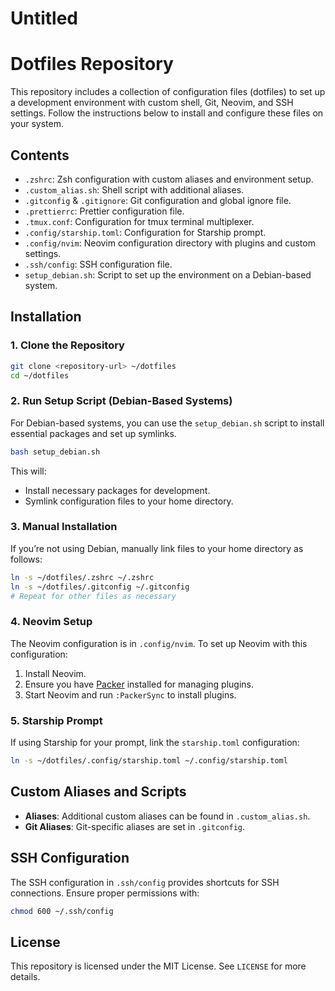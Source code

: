 # Untitled

# Dotfiles Repository

This repository includes a collection of configuration files (dotfiles) to set up a development environment with custom shell, Git, Neovim, and SSH settings. Follow the instructions below to install and configure these files on your system.

## Contents

- `.zshrc`: Zsh configuration with custom aliases and environment setup.
- `.custom_alias.sh`: Shell script with additional aliases.
- `.gitconfig` & `.gitignore`: Git configuration and global ignore file.
- `.prettierrc`: Prettier configuration file.
- `.tmux.conf`: Configuration for tmux terminal multiplexer.
- `.config/starship.toml`: Configuration for Starship prompt.
- `.config/nvim`: Neovim configuration directory with plugins and custom settings.
- `.ssh/config`: SSH configuration file.
- `setup_debian.sh`: Script to set up the environment on a Debian-based system.

## Installation

### 1. Clone the Repository

```bash
git clone <repository-url> ~/dotfiles
cd ~/dotfiles
```

### 2. Run Setup Script (Debian-Based Systems)

For Debian-based systems, you can use the `setup_debian.sh` script to install essential packages and set up symlinks.

```bash
bash setup_debian.sh
```

This will:

- Install necessary packages for development.
- Symlink configuration files to your home directory.

### 3. Manual Installation

If you’re not using Debian, manually link files to your home directory as follows:

```bash
ln -s ~/dotfiles/.zshrc ~/.zshrc
ln -s ~/dotfiles/.gitconfig ~/.gitconfig
# Repeat for other files as necessary
```

### 4. Neovim Setup

The Neovim configuration is in `.config/nvim`. To set up Neovim with this configuration:

1. Install Neovim.
2. Ensure you have [Packer](https://github.com/wbthomason/packer.nvim) installed for managing plugins.
3. Start Neovim and run `:PackerSync` to install plugins.

### 5. Starship Prompt

If using Starship for your prompt, link the `starship.toml` configuration:

```bash
ln -s ~/dotfiles/.config/starship.toml ~/.config/starship.toml
```

## Custom Aliases and Scripts

- **Aliases**: Additional custom aliases can be found in `.custom_alias.sh`.
- **Git Aliases**: Git-specific aliases are set in `.gitconfig`.

## SSH Configuration

The SSH configuration in `.ssh/config` provides shortcuts for SSH connections. Ensure proper permissions with:

```bash
chmod 600 ~/.ssh/config
```

## License

This repository is licensed under the MIT License. See `LICENSE` for more details.